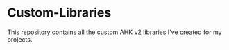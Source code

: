 # Custom-Libraries
This repository contains all the custom AHK v2 libraries I've created for my projects.
